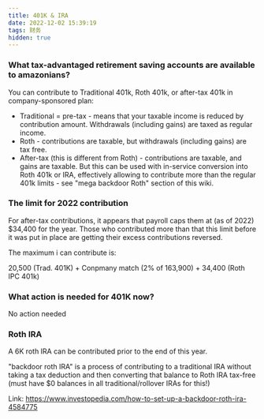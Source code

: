 ```yaml
---
title: 401K & IRA
date: 2022-12-02 15:39:19
tags: 财务
hidden: true
---
```


### What tax-advantaged retirement saving accounts are available to amazonians?

You can contribute to Traditional 401k, Roth 401k, or after-tax 401k in company-sponsored plan:

- Traditional = pre-tax - means that your taxable income is reduced by contribution amount. Withdrawals (including gains) are taxed as regular income.
- Roth - contributions are taxable, but withdrawals (including gains) are tax free.
- After-tax (this is different from Roth) - contributions are taxable, and gains are taxable. But this can be used with in-service conversion into Roth 401k or IRA, effectively allowing to contribute more than the regular 401k limits - see "mega backdoor Roth" section of this wiki.

### The limit for 2022 contribution

For after-tax contributions, it appears that payroll caps them at (as of 2022) $34,400 for the year. Those who contributed more than that this limit before it was put in place are getting their excess contributions reversed.

The maximum i can contribute is:

20,500 (Trad. 401K) + Conpmany match (2% of 163,900) + 34,400 (Roth IPC 401k)

### What action is needed for 401K now?

No action needed

### Roth IRA

A 6K roth IRA can be contributed prior to the end of this year.

"backdoor roth IRA" is a process of contributing to a traditional IRA without taking a tax deduction and then converting that balance to Roth IRA tax-free (must have $0 balances in all traditional/rollover IRAs for this!)

Link: https://www.investopedia.com/how-to-set-up-a-backdoor-roth-ira-4584775